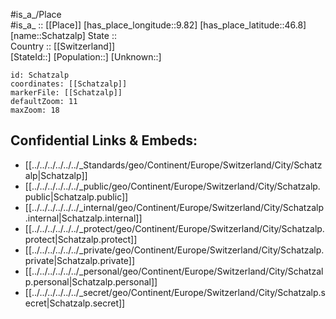 ﻿---
location: [46.8,9.82] 
mapzoom: [7,12] 
mapmarker: city 
type: City
tags:
- geo/City


SpocWebEntityId: 33997
isDeleted: false
confidential: public

---
#is_a_/Place  
#is_a_ :: [[Place]] 
[has_place_longitude::9.82] 
[has_place_latitude::46.8] 
[name::Schatzalp] 
State ::  
Country :: [[Switzerland]]  
[StateId::] 
[Population::] 
[Unknown::] 


```leaflet
id: Schatzalp
coordinates: [[Schatzalp]] 
markerFile: [[Schatzalp]] 
defaultZoom: 11 
maxZoom: 18
```


## Confidential Links & Embeds: 
- [[../../../../../../_Standards/geo/Continent/Europe/Switzerland/City/Schatzalp|Schatzalp]] 
- [[../../../../../../_public/geo/Continent/Europe/Switzerland/City/Schatzalp.public|Schatzalp.public]] 
- [[../../../../../../_internal/geo/Continent/Europe/Switzerland/City/Schatzalp.internal|Schatzalp.internal]] 
- [[../../../../../../_protect/geo/Continent/Europe/Switzerland/City/Schatzalp.protect|Schatzalp.protect]] 
- [[../../../../../../_private/geo/Continent/Europe/Switzerland/City/Schatzalp.private|Schatzalp.private]] 
- [[../../../../../../_personal/geo/Continent/Europe/Switzerland/City/Schatzalp.personal|Schatzalp.personal]] 
- [[../../../../../../_secret/geo/Continent/Europe/Switzerland/City/Schatzalp.secret|Schatzalp.secret]] 
